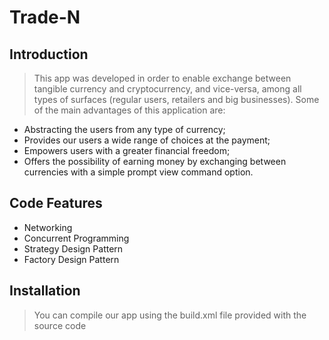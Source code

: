 # Trade-N

## Introduction

> This app was developed in order to enable exchange between tangible currency and cryptocurrency, and vice-versa, among all types of surfaces (regular users, retailers and big businesses). Some of the main advantages of this application are:
* Abstracting the users from any type of currency;
* Provides our users a wide range of choices at the payment;
* Empowers users with a greater financial freedom;
* Offers the possibility of earning money by exchanging between currencies with a simple prompt view command option.

## Code Features

* Networking
* Concurrent Programming
* Strategy Design Pattern
* Factory Design Pattern

## Installation

> You can compile our app using the build.xml file provided with the source code
